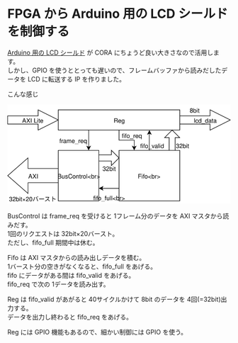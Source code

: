 # FPGA から Arduino 用の LCD シールドを制御する

[Arduino 用の LCD シールド](https://www.amazon.co.jp/gp/product/B06Y5ZXXL8/ref=oh_aui_detailpage_o01_s00?ie=UTF8&psc=1) が CORA にちょうど良い大きさなので活用します。  
しかし、GPIO を使うととっても遅いので、フレームバッファから読みだしたデータを LCD に転送する IP を作りました。

こんな感じ

![LCD_CTL](LCD_CTL.svg)

BusControl は frame_req を受けると 1フレーム分のデータを AXI マスタから読みだす。  
1回のリクエストは 32bit×20バースト。  
ただし、fifo_full 期間中は休む。

Fifo は AXI マスタからの読み出しデータを積む。  
1バースト分の空きがなくなると、fifo_full をあげる。  
fifo にデータがある間は fifo_valid をあげる。  
fifo_req で次の 1データを読み出す。

Reg は fifo_valid があがると 40サイクルかけて 8bit のデータを 4回(=32bit)出力する。  
データを出力し終わると fifo_req をあげる。

Reg には GPIO 機能もあるので、細かい制御には GPIO を使う。